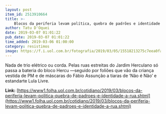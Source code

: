 ```yaml
---
layout: post
item_id: 2513910664
title: >-
    Blocos da periferia levam política, quebra de padrões e identidade à rua
author: Tatu D'Oquei
date: 2019-03-07 01:01:22
pub_date: 2019-03-07 01:01:22
time_added: 2019-03-06 01:00:00
category: resistimos
image: https://f.i.uol.com.br/fotografia/2019/03/05/15518213275c7eea0facf5a_1551821327_3x2_md.jpg
---
```


Nada de trio elétrico ou corda. Pelas ruas estreitas do Jardim Herculano só passa a bateria do bloco Hercu —seguido por foliões que vão da criança vestida de PM e de máscaras do Fábio Assunção a tiaras de ‘Não é Não’ e estandarte Lula Livre.

**Link:** [https://www1.folha.uol.com.br/cotidiano/2019/03/blocos-da-periferia-levam-politica-quebra-de-padroes-e-identidade-a-rua.shtml](https://www1.folha.uol.com.br/cotidiano/2019/03/blocos-da-periferia-levam-politica-quebra-de-padroes-e-identidade-a-rua.shtml)


